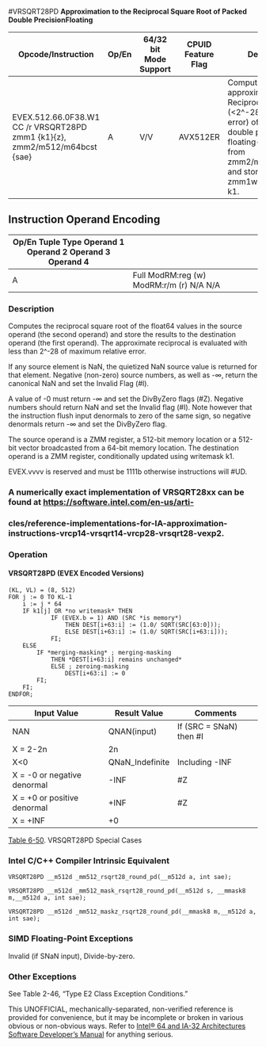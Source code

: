 #VRSQRT28PD
**Approximation to the Reciprocal Square Root of Packed Double PrecisionFloating**

| Opcode/Instruction                                                         | Op/En | 64/32 bit Mode Support | CPUID Feature Flag | Description                                                                                                                                                                                           |
| -------------------------------------------------------------------------- | ----- | ---------------------- | ------------------ | ----------------------------------------------------------------------------------------------------------------------------------------------------------------------------------------------------- |
| EVEX.512.66.0F38.W1 CC /r VRSQRT28PD zmm1 {k1}{z}, zmm2/m512/m64bcst {sae} | A     | V/V                    | AVX512ER           | Computes approximations to the Reciprocal square root (<2^-28 relative error) of the packed double precision floating-point values from zmm2/m512/m64bcst and stores result in zmm1with writemask k1. |

## Instruction Operand Encoding

| Op/En Tuple Type Operand 1 Operand 2 Operand 3 Operand 4 |                                          |     |     |     |     |
| -------------------------------------------------------- | ---------------------------------------- | --- | --- | --- | --- |
| A                                                        | Full ModRM:reg (w) ModRM:r/m (r) N/A N/A |     |     |     |     |

### Description

Computes the reciprocal square root of the float64 values in the source operand (the second operand) and store the results to the destination operand (the first operand). The approximate reciprocal is evaluated with less than 2^-28 of maximum relative error.

If any source element is NaN, the quietized NaN source value is returned for that element. Negative (non-zero) source numbers, as well as -∞, return the canonical NaN and set the Invalid Flag (#​I).

A value of -0 must return -∞ and set the DivByZero flags (#​Z). Negative numbers should return NaN and set the Invalid flag (#​I). Note however that the instruction flush input denormals to zero of the same sign, so negative denormals return -∞ and set the DivByZero flag.

The source operand is a ZMM register, a 512-bit memory location or a 512-bit vector broadcasted from a 64-bit memory location. The destination operand is a ZMM register, conditionally updated using writemask k1.

EVEX.vvvv is reserved and must be 1111b otherwise instructions will #​​​UD.

### A numerically exact implementation of VRSQRT28xx can be found at https://software.intel.com/en-us/arti-

### cles/reference-implementations-for-IA-approximation-instructions-vrcp14-vrsqrt14-vrcp28-vrsqrt28-vexp2.

### Operation

#### VRSQRT28PD (EVEX Encoded Versions)

```
(KL, VL) = (8, 512)
FOR j := 0 TO KL-1
    i := j * 64
    IF k1[j] OR *no writemask* THEN
            IF (EVEX.b = 1) AND (SRC *is memory*)
                THEN DEST[i+63:i] := (1.0/ SQRT(SRC[63:0]));
                ELSE DEST[i+63:i] := (1.0/ SQRT(SRC[i+63:i]));
            FI;
    ELSE
        IF *merging-masking* ; merging-masking
            THEN *DEST[i+63:i] remains unchanged*
            ELSE ; zeroing-masking
                DEST[i+63:i] := 0
        FI;
    FI;
ENDFOR;

```

| Input Value                 | Result Value    | Comments                 |
| --------------------------- | --------------- | ------------------------ |
| NAN                         | QNAN(input)     | If (SRC = SNaN) then #​I |
| X = 2-2n                    | 2n              |                          |
| X<0                         | QNaN_Indefinite | Including -INF           |
| X = -0 or negative denormal | -INF            | #​Z                      |
| X = +0 or positive denormal | +INF            | #​Z                      |
| X = +INF                    | +0              |                          |

[Table 6-50](/x86/vrsqrt28pd#tbl-6-50). VRSQRT28PD Special Cases

### Intel C/C++ Compiler Intrinsic Equivalent

```
VRSQRT28PD __m512d _mm512_rsqrt28_round_pd(__m512d a, int sae);

```

```
VRSQRT28PD __m512d _mm512_mask_rsqrt28_round_pd(__m512d s, __mmask8 m,__m512d a, int sae);

```

```
VRSQRT28PD __m512d _mm512_maskz_rsqrt28_round_pd(__mmask8 m,__m512d a, int sae);

```

### SIMD Floating-Point Exceptions

Invalid (if SNaN input), Divide-by-zero.

### Other Exceptions

See Table 2-46, “Type E2 Class Exception Conditions.”

This UNOFFICIAL, mechanically-separated, non-verified reference is provided for convenience, but it may be
incomplete or broken in various obvious or non-obvious
ways. Refer to [Intel® 64 and IA-32 Architectures Software Developer’s Manual](https://software.intel.com/en-us/download/intel-64-and-ia-32-architectures-sdm-combined-volumes-1-2a-2b-2c-2d-3a-3b-3c-3d-and-4) for anything serious.
